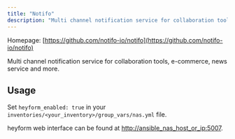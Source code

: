 ```yaml
---
title: "Notifo"
description: "Multi channel notification service for collaboration tools, e-commerce, news service and more."
---
```


Homepage: [https://github.com/notifo-io/notifo](https://github.com/notifo-io/notifo)

Multi channel notification service for collaboration tools, e-commerce, news service and more.

## Usage

Set `heyform_enabled: true` in your `inventories/<your_inventory>/group_vars/nas.yml` file.

heyform web interface can be found at [http://ansible_nas_host_or_ip:5007](http://ansible_nas_host_or_ip:5007).
